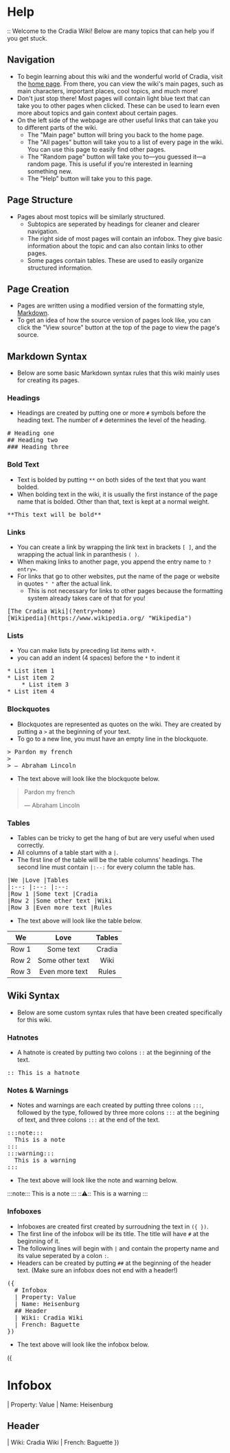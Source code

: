 # Help

:: Welcome to the Cradia Wiki! Below are many topics that can help you if you get stuck.

## Navigation

* To begin learning about this wiki and the wonderful world of Cradia, visit the [home page](?entry=home). From there, you can view the wiki's main pages, such as main characters, important places, cool topics, and much more!
* Don't just stop there! Most pages will contain light blue text that can take you to other pages when clicked. These can be used to learn even more about topics and gain context about certain pages.
* On the left side of the webpage are other useful links that can take you to different parts of the wiki.
    * The "Main page" button will bring you back to the home page.
    * The "All pages" button will take you to a list of every page in the wiki. You can use this page to easily find other pages.
    * The "Random page" button will take you to—you guessed it—a random page. This is useful if you're interested in learning something new.
    * The "Help" button will take you to this page.

## Page Structure

* Pages about most topics will be similarly structured.
    * Subtopics are seperated by headings for cleaner and clearer navigation.
    * The right side of most pages will contain an infobox. They give basic information about the topic and can also contain links to other pages.
    * Some pages contain tables. These are used to easily organize structured information.

## Page Creation

* Pages are written using a modified version of the formatting style, [Markdown](https://en.wikipedia.org/wiki/Markdown "Markdown").
* To get an idea of how the source version of pages look like, you can click the "View source" button at the top of the page to view the page's source.

## Markdown Syntax

* Below are some basic Markdown syntax rules that this wiki mainly uses for creating its pages.

### Headings

* Headings are created by putting one or more ```#``` symbols before the heading text. The number of ```#``` determines the level of the heading.

<pre>
# Heading one
## Heading two
### Heading three
</pre>

### Bold Text

* Text is bolded by putting ```**``` on both sides of the text that you want bolded.
* When bolding text in the wiki, it is usually the first instance of the page name that is bolded. Other than that, text is kept at a normal weight.

<pre>
**This text will be bold**
</pre>

### Links

* You can create a link by wrapping the link text in brackets ```[ ]```, and the wrapping the actual link in paranthesis ```( )```.
* When making links to another page, you append the entry name to ```?entry=```.
* For links that go to other websites, put the name of the page or website in quotes ```" "``` after the actual link.
    * This is not necessary for links to other pages because the formatting system already takes care of that for you!

<pre>
[The Cradia Wiki](?entry=home)
[Wikipedia](https://www.wikipedia.org/ "Wikipedia")
</pre>

### Lists

* You can make lists by preceding list items with ```*```.
* you can add an indent (4 spaces) before the ```*``` to indent it

<pre>
* List item 1
* List item 2
    * List item 3
* List item 4
</pre>

### Blockquotes

* Blockquotes are represented as quotes on the wiki. They are created by putting a ```>``` at the beginning of your text.
* To go to a new line, you must have an empty line in the blockquote.

<pre>
> Pardon my french
>
> ― Abraham Lincoln
</pre>

* The text above will look like the blockquote below.

> Pardon my french
>
> ― Abraham Lincoln

### Tables

* Tables can be tricky to get the hang of but are very useful when used correctly.
* All columns of a table start with a ```|```.
* The first line of the table will be the table columns' headings. The second line must contain ```|:--:``` for every column the table has.

<pre>
|We |Love |Tables
|:--: |:--: |:--:
|Row 1 |Some text |Cradia
|Row 2 |Some other text |Wiki
|Row 3 |Even more text |Rules
</pre>

* The text above will look like the table below.

|We |Love |Tables
|:--: |:--: |:--:
|Row 1 |Some text |Cradia
|Row 2 |Some other text |Wiki
|Row 3 |Even more text |Rules

## Wiki Syntax

* Below are some custom syntax rules that have been created specifically for this wiki.

### Hatnotes

* A hatnote is created by putting two colons ```::``` at the beginning of the text.

<pre>
&colon;: This is a hatnote
</pre>

### Notes & Warnings

* Notes and warnings are each created by putting three colons ```:::```, followed by the type, followed by three more colons ```:::``` at the begining of text, and three colons ```:::``` at the end of the text.

<pre>
&colon;::note:::
  This is a note
&colon;::
&colon;::warning:::
  This is a warning
&colon;::
</pre>

* The text above will look like the note and warning below.

:::note:::
  This is a note
:::
:::warning:::
  This is a warning
:::

### Infoboxes

* Infoboxes are created first created by surroudning the text in ```(​{ })```.
* The first line of the infobox will be its title. The title will have ```#``` at the beginning of it.
* The following lines will begin with ```|``` and contain the property name and its value seperated by a colon ```:```.
* Headers can be created by putting ```##``` at the beginning of the header text. (Make sure an infobox does not end with a header!)

<pre>
&lpar;{
  # Infobox
  | Property: Value
  | Name: Heisenburg
  ## Header
  | Wiki: Cradia Wiki
  | French: Baguette
})
</pre>

* The text above will look like the infobox below.

({
  # Infobox
  | Property: Value
  | Name: Heisenburg
  ## Header
  | Wiki: Cradia Wiki
  | French: Baguette
})